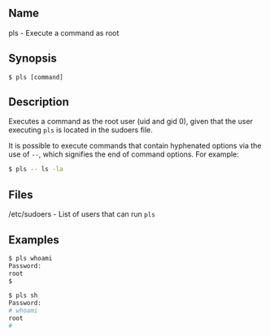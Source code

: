 ## Name

pls - Execute a command as root

## Synopsis

```**sh
$ pls [command]
```

## Description

Executes a command as the root user (uid and gid 0), given that the user executing `pls` is located in
the sudoers file.

It is possible to execute commands that contain hyphenated options via the use of `--`, which signifies the
end of command options. For example:

```sh
$ pls -- ls -la
```

## Files
/etc/sudoers - List of users that can run `pls`

## Examples

```sh
$ pls whoami
Password:
root
$
```

```sh
$ pls sh
Password:
# whoami
root
#
```
